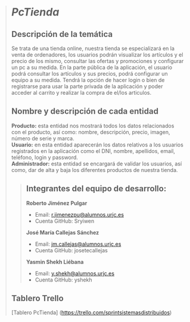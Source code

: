 > # ***PcTienda***
>
> ## Descripción de la temática
> Se trata de una tienda online, nuestra tienda se especializará en la venta de ordenadores, los usuarios podrán visualizar los artículos y el precio de los mismo, consultar las ofertas y promociones y configurar un pc a su medida. En la parte pública de la aplicación, el usuario podrá consultar los artículos y sus precios, podrá configurar un equipo a su medida. Tendrá la opción de hacer login o bien de registrarse para usar la parte privada de la aplicación y poder acceder al carrito y realizar la compra de el/los articulos.
>
>
>
> ## Nombre y descripción de cada entidad
> **Producto:** esta entidad nos mostrará todos los datos relacionados con el producto, así como: nombre, descripción, precio, imagen, número de serie y marca.<br/>
> **Usuario:** en esta entidad aparecerán los datos relativos a los usuarios registrados en la aplicación como el DNI, nombre, apellidos, email, teléfono, login y password.<br/>
> **Administrador:** esta entidad se encargará de validar los usuarios, así como, dar de alta y baja los diferentes productos de nuestra tienda.<br/>
> 
>> ## Integrantes del equipo de desarrollo:
>> **Roberto Jiménez Pulgar**<br/>
>>   * Email: r.jimenezpu@alumnos.urjc.es<br/>
>>   * Cuenta GitHub: Sryiwen <br/>
>>   
>> **José María Callejas Sánchez**<br/>
>>   * Email:	jm.callejas@alumnos.urjc.es<br/>
>>   * Cuenta GitHub: josetecallejas <br/>
>>   
>> **Yasmin Shekh Liébana**<br/>
>>  * Email: y.shekh@alumnos.urjc.es <br/>
>>  * Cuenta GitHub: yshekh <br/>
>>
> ## Tablero Trello
>  [Tablero PcTienda] (https://trello.com/sprintsistemasdistribuidos)
>
